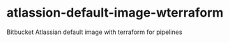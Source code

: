 # atlassion-default-image-wterraform
Bitbucket Atlassian default image with terraform for pipelines
